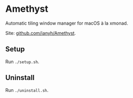 # Amethyst

Automatic tiling window manager for macOS à la xmonad.

Site: [github.com/ianyh/Amethyst](https://github.com/ianyh/Amethyst).

## Setup

Run `./setup.sh`.


## Uninstall

Run `./uninstall.sh`.
